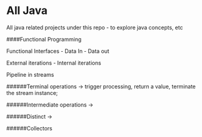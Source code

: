 # All Java
All java related projects under this repo - to explore java concepts, etc


####Functional Programming


Functional Interfaces - Data In - Data out

External iterations - Internal iterations

Pipeline in streams


######Terminal operations 
-> trigger processing, return a value, terminate the stream instance;


######Intermediate operations 
-> 

######Distinct
->

######Collectors




